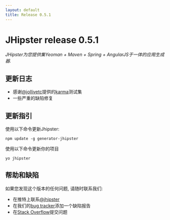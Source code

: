 ```yaml
---
layout: default
title: Release 0.5.1
---
```


JHipster release 0.5.1
==================

*JHipster为您提供集Yeoman + Maven + Spring + AngularJS于一体的应用生成器.*

更新日志
----------

- 感谢[@jollivetc](https://twitter.com/jollivetc)提供的[karma](http://karma-runner.github.io/)测试集
- 一些严重的缺陷修复

更新指引
------------

使用以下命令更新Jhipster:

```
npm update -g generator-jhipster
```

使用以下命令更新你的项目

```
yo jhipster
```

帮助和缺陷
--------------

如果您发现这个版本的任何问题, 请随时联系我们:

- 在推特上联系[@jhipster](https://twitter.com/jhipster)
- 在我们的[bug tracker](https://github.com/jhipster/generator-jhipster/issues?state=open)添加一个缺陷报告
- 在[Stack Overflow](http://stackoverflow.com/tags/jhipster/info)提交问题
